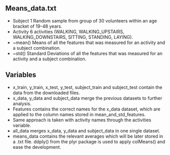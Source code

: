 ## Means_data.txt

* Subject   1
  Random sample from group of 30 volunteers within an age bracket of 19-48 years.
* Activity
  6 activities (WALKING, WALKING_UPSTAIRS, WALKING_DOWNSTAIRS, SITTING, STANDING, LAYING).
* ~mean()
  Means of all the features that was measured for an activity and a subject combination.
* ~std()
  Standard Deviations of all the features that was measured for an activity and a subject combination.

## Variables

* x_train, y_train, x_test, y_test, subject_train and subject_test contain the data from the downloaded files.
* x_data, y_data and subject_data merge the previous datasets to further analysis.
* Features contains the correct names for the x_data dataset, which are applied to the column names stored in mean_and_std_features.
* Same approach is taken with activity names through the activities variable.
* all_data merges x_data, y_data and subject_data in one single dataset.
* means_data contains the relevant averages which will be later stored in a .txt file. ddply() from the plyr package is used to apply colMeans() and ease the development.
